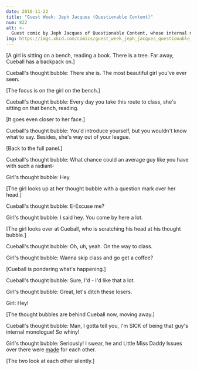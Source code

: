 ```yaml
---
date: 2010-11-22
title: "Guest Week: Jeph Jacques (Questionable Content)"
num: 822
alt: >-
  Guest comic by Jeph Jacques of Questionable Content, whose internal monologue hasn't been speaking to him for the past three years.
img: https://imgs.xkcd.com/comics/guest_week_jeph_jacques_questionable_content.png
---
```

[A girl is sitting on a bench, reading a book. There is a tree. Far away, Cueball has a backpack on.]

Cueball's thought bubble: There she is. The most beautiful girl you've ever seen.

[The focus is on the girl on the bench.]

Cueball's thought bubble: Every day you take this route to class, she's sitting on that bench, reading.

[It goes even closer to her face.]

Cueball's thought bubble: You'd introduce yourself, but you wouldn't know what to say. Besides, she's way out of your league.

[Back to the full panel.]

Cueball's thought bubble: What chance could an average guy like you have with such a radiant-

Girl's thought bubble: Hey.

[The girl looks up at her thought bubble with a question mark over her head.]

Cueball's thought bubble: E-Excuse me?

Girl's thought bubble: I said hey. You come by here a lot.

[The girl looks over at Cueball, who is scratching his head at his thought bubble.]

Cueball's thought bubble: Oh, uh, yeah. On the way to class.

Girl's thought bubble: Wanna skip class and go get a coffee?

[Cueball is pondering what's happening.]

Cueball's thought bubble: Sure, I'd - I'd like that a lot.

Girl's thought bubble: Great, let's ditch these losers.

Girl: Hey!

[The thought bubbles are behind Cueball now, moving away.]

Cueball's thought bubble: Man, I gotta tell you, I'm SICK of being that guy's internal monologue! So whiny!

Girl's thought bubble: Seriously! I swear, he and Little Miss Daddy Issues over there were <u>made</u> for each other.

[The two look at each other silently.]